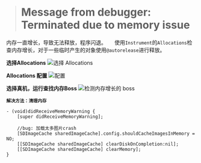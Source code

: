 ># Message from debugger: Terminated due to memory issue
内存一直增长，导致无法释放，程序闪退。
&emsp;  使用`Instrument`的`Allocations`检查内存增长，对于一些临时产生的对象使用`@autorelease`进行释放。

**选择Allocations**
![选择 Allocations](https://upload-images.jianshu.io/upload_images/2959789-df5e0c87415c739d.png?imageMogr2/auto-orient/strip%7CimageView2/2/w/1240)

**Allocations 配置**
![配置](https://upload-images.jianshu.io/upload_images/2959789-c8dbe5c9370a597c.png?imageMogr2/auto-orient/strip%7CimageView2/2/w/1240)


**选择真机，运行查找内存Boss**
![检测内存增长的 boss](https://upload-images.jianshu.io/upload_images/2959789-77c4ad5c57091780.png?imageMogr2/auto-orient/strip%7CimageView2/2/w/1240)


**`解决方法：清理内存`**

```
- (void)didReceiveMemoryWarning {
    [super didReceiveMemoryWarning];
    
    //bug: 加载太多图片crash
    [SDImageCache sharedImageCache].config.shouldCacheImagesInMemory = NO;
    [[SDImageCache sharedImageCache] clearDiskOnCompletion:nil];
    [[SDImageCache sharedImageCache] clearMemory];
}

```


